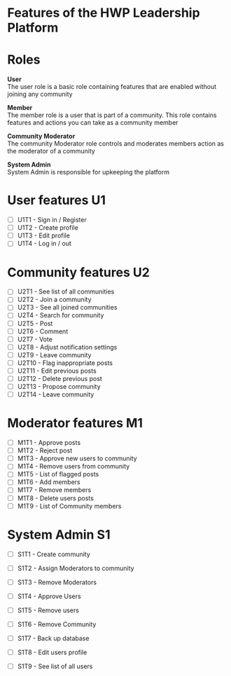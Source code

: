 # Features of the HWP Leadership Platform 

# Roles
**User**  
The user role is a  basic role containing features that are enabled without joining any community  
  
**Member**  
The member role is a user that is part of a community. This role contains features and actions you can take as a community member   
  
**Community Moderator**  
The community Moderator role controls and moderates members action as the moderator of a community  
  
**System Admin**  
System Admin is responsible for upkeeping the platform  

# User features U1
- [ ] U1T1 - Sign in / Register
- [ ] U1T2 - Create profile
- [ ] U1T3 - Edit profile
- [ ] U1T4 - Log in / out

# Community features U2
- [ ] U2T1 - See list of all communities
- [ ] U2T2 - Join a community
- [ ] U2T3 - See all joined communities
- [ ] U2T4 - Search for community
- [ ] U2T5 - Post
- [ ] U2T6 - Comment
- [ ] U2T7 - Vote
- [ ] U2T8 - Adjust notification settings 
- [ ] U2T9 - Leave community
- [ ] U2T10 - Flag inappropriate posts
- [ ] U2T11 - Edit previous posts
- [ ] U2T12 - Delete previous post
- [ ] U2T13 - Propose community
- [ ] U2T14 - Leave community

# Moderator features M1
- [ ] M1T1 - Approve posts
- [ ] M1T2 - Reject post
- [ ] M1T3 - Approve new users to community
- [ ] M1T4 - Remove users from community
- [ ] M1T5 - List of flagged posts
- [ ] M1T6 - Add members
- [ ] M1T7 - Remove members
- [ ] M1T8 - Delete users posts
- [ ] M1T9 - List of Community members

# System Admin S1
- [ ] S1T1 - Create community
- [ ] S1T2 - Assign Moderators to community  
- [ ] S1T3 - Remove Moderators
- [ ] S1T4 - Approve Users
- [ ] S1T5 - Remove users 
- [ ] S1T6 - Remove Community
- [ ] S1T7 - Back up database
- [ ] S1T8 - Edit users profile
- [ ] S1T9 - See list of all users

